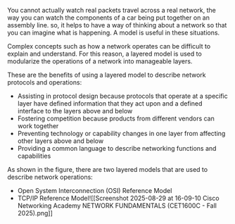 You cannot actually watch real packets travel across a real network, the way you can watch the components of a car being put together on an assembly line. so, it helps to have a way of thinking about a network so that you can imagine what is happening. A model is useful in these situations.

Complex concepts such as how a network operates can be difficult to explain and understand. For this reason, a layered model is used to modularize the operations of a network into manageable layers.

These are the benefits of using a layered model to describe network protocols and operations:

- Assisting in protocol design because protocols that operate at a specific layer have defined information that they act upon and a defined interface to the layers above and below
- Fostering competition because products from different vendors can work together
- Preventing technology or capability changes in one layer from affecting other layers above and below
- Providing a common language to describe networking functions and capabilities

As shown in the figure, there are two layered models that are used to describe network operations:

- Open System Interconnection (OSI) Reference Model
- TCP/IP Reference Model![[Screenshot 2025-08-29 at 16-09-10 Cisco Networking Academy NETWORK FUNDAMENTALS (CET1600C - Fall 2025).png]]